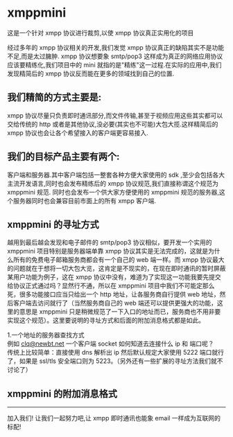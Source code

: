 # xmppmini
这是一个针对 xmpp 协议进行裁剪,以使 xmpp 协议真正实用化的项目

经过多年的 xmpp 协议相关的开发,我们发觉 xmpp 协议真正的缺陷其实不是功能不足,而是太过臃肿. xmpp 协议想要象 smtp/pop3 这样成为真正的网络应用协议应该要精练化,我们项目中的 mini 就指的是"精练"这一过程.在实际的应用中,我们发现精简后的 xmpp 协议反而能在更多的领域找到自己的位置.

## 我们精简的方式主要是:
xmpp 协议尽量只负责即时通讯部分,而文件传输,甚至于视频应用这些其实都可以交给传统的 http 或者是其他协议,没必要(其实也不可能)大包大揽.这样精简后的 xmpp 协议也会让各个希望接入的客户端更容易接入.

## 我们的目标产品主要有两个:
客户端和服务器.其中客户端包括一整套各种方便大家使用的 sdk ,至少会包括各大主流开发语言,同时也会发布精练后的 xmpp 协议规范,我们直接称谓这个规范为 xmppmini 规范. 同时也会发布一个供大家方便使用的 xmppmini 规范的服务器,这个服务器同时也会兼容目前市面上的所有 xmpp 客户端.

## xmppmini 的寻址方式
越用到最后越会发现和电子邮件的 smtp/pop3 协议相似，要开发一个实用的 xmppmini 项目特别是服务器端单靠 xmpp 协议其实是无法完成的，这就是为什么所有的免费电子邮箱服务商都会有一个自己的 web 端一样。而 xmpp 协议最大的问题就在于想将一切大包大览，这肯定是不现实的，在现在即时通讯的暂时屏蔽某用户功能为例子，这在 xmpp 协议中没有，难道为了实现这一功能我要先提交给协议正式通过吗？显然行不通，所以在 xmppmini 项目中我们不可能定那么死，很多功能接口应当只给出一个 http 地址，让各服务商自行提供 web 地址，然后客户端去访问就行了（当然服务商自己的 web 端还可以提供更强大的功能，这里的意思是 xmppmini 只是稍微规范了一下入口的地址而已，服务商也不用非要实现这个规范）。这里要说明的寻址方式和后面的附加消息格式都是如此。

1.一个地址的服务器查找方式  
例如 clq@newbt.net 一个客户端 socket 如何知道去连接什么 ip 和 端口呢？  
传统上比较简单：直接使用 dns 解析出 ip 然后默认规定大家使用 5222 端口就行了，如果是 ssl/tls 安全端口则为 5223。（另外还有一些扩展的寻址方法我们就不讨论了）


## xmppmini 的附加消息格式


--------
加入我们! 让我们一起努力吧,让 xmpp 即时通讯也能象 email 一样成为互联网的标配!
